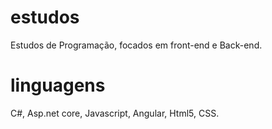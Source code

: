 # estudos
 Estudos de Programação, focados em front-end e Back-end.
# linguagens
 C#, Asp.net core, Javascript, Angular, Html5, CSS.
